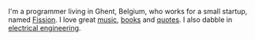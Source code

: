 I'm a programmer living in Ghent, Belgium, who works for a small startup, named [Fission](https://fission.codes/). I love great [music](https://soundcloud.com/purplesynth/likes), [books](books/) and [quotes](http://quotes.icidasset.com/). I also dabble in [electrical engineering](http://circuits.icidasset.com/).
